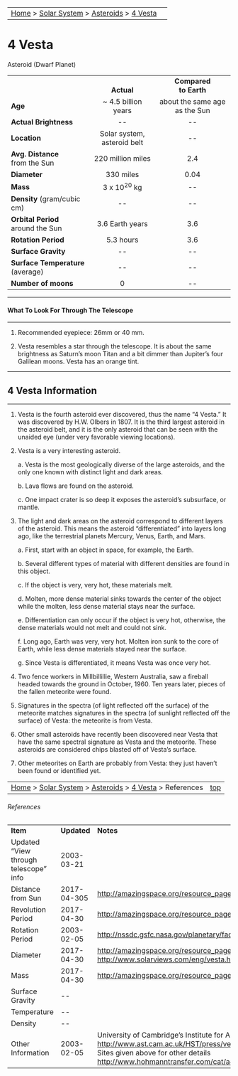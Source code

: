 <script src="/js/whatsup.js"></script>
<script type="text/javascript">
	var objectName ="4 Vesta"
	var objectDesc ="Asteroid (Dwarf Planet)"
	var objectImage="other"
</script>

|    |    |
|:---|---:|
|[Home](/notes/#object-notes) > [Solar System](/notes/#solar-system) > [Asteroids](../!asteroid_info) > [4 Vesta](#4-vesta)| <div id=whatsup></div> |

# 4 Vesta
Asteroid (Dwarf Planet)

|  |  |  |
|---|:--:|:--:|
|  |<br/>**Actual**|**Compared<br/>to Earth**|
|**Age**|~ 4.5 billion years|about the same age as the Sun|
|**Actual Brightness**|--|--|
|**Location**|Solar system, asteroid belt|--|
|**Avg. Distance**<br/>from the Sun|220 million miles|2.4|
|**Diameter**|330 miles|0.04|
|**Mass**|3 x 10<sup>20</sup> kg|--|
|**Density** (gram/cubic cm)|--|--|
|**Orbital Period**<br/>around the Sun|3.6 Earth years|3.6|
|**Rotation Period**|5.3 hours|3.6|
|**Surface Gravity**|--|--|
|**Surface Temperature** (average)|--|--|
|**Number of moons**|0|--|

---
#### What To Look For Through The Telescope
---

1.	Recommended eyepiece: 26mm or 40 mm.

2.	Vesta resembles a star through the telescope.  It is about the same brightness as Saturn’s moon Titan and a bit dimmer than Jupiter’s four Galilean moons.  Vesta has an orange tint.

---
## 4 Vesta Information
---

1.	Vesta is the fourth asteroid ever discovered, thus the name “4 Vesta.”  It was discovered by H.W. Olbers in 1807.  It is the third largest asteroid in the asteroid belt, and it is the only asteroid that can be seen with the unaided eye (under very favorable viewing locations).

2.	Vesta is a very interesting asteroid.

    a.	Vesta is the most geologically diverse of the large asteroids, and the only one known with distinct light and dark areas.

    b.	Lava flows are found on the asteroid.

    c.	One impact crater is so deep it exposes the asteroid’s subsurface, or mantle.

3.	The light and dark areas on the asteroid correspond to different layers of the asteroid.  This means the asteroid “differentiated” into layers long ago, like the terrestrial planets Mercury, Venus, Earth, and Mars.

    a.	First, start with an object in space, for example, the Earth.

    b.	Several different types of material with different densities are found in this object.

    c.	If the object is very, very hot, these materials melt.

    d.	Molten, more dense material sinks towards the center of the object while the molten, less dense material stays near the surface.

    e.	Differentiation can only occur if the object is very hot, otherwise, the dense materials would not melt and could not sink.

    f.	Long ago, Earth was very, very hot.  Molten iron sunk to the core of Earth, while less dense materials stayed near the surface.

    g.	Since Vesta is differentiated, it means Vesta was once very hot.

4.	Two fence workers in Millbillillie, Western Australia, saw a fireball headed towards the ground in October, 1960.  Ten years later, pieces of the fallen meteorite were found.

5.	Signatures in the spectra (of light reflected off the surface) of the meteorite matches signatures in the spectra (of sunlight reflected off the surface) of Vesta: the meteorite is from Vesta.

6.	Other small asteroids have recently been discovered near Vesta that have the same spectral signature as Vesta and the meteorite.  These asteroids are considered chips blasted off of Vesta’s surface.

7.	Other meteorites on Earth are probably from Vesta: they just haven’t been found or identified yet.

|    |    |
|:---|---:|
|[Home](/notes/#object-notes) > [Solar System](/notes/#solar-system) > [Asteroids](../!asteroid_info) > [4 Vesta](#4-vesta) > References|[top](#4-vesta)|

###### References

|   |   |   |
|---|---|---|
|**Item**|**Updated**|**Notes**|
|Updated “View through telescope” info|2003-03-21|   |
|Distance from Sun|2017-04-305|<http://amazingspace.org/resource_page/79/solar_system/type#resource_tab>|
|Revolution Period|2017-04-30|<http://amazingspace.org/resource_page/79/solar_system/type#resource_tab>|
|Rotation Period|2003-02-05|<http://nssdc.gsfc.nasa.gov/planetary/factsheet/asteroidfact.html>|
|Diameter|2017-04-30|<http://amazingspace.org/resource_page/79/solar_system/type#resource_tab><br/><http://www.solarviews.com/eng/vesta.htm>|
|Mass|2017-04-30|<http://amazingspace.org/resource_page/79/solar_system/type#resource_tab>|
|Surface Gravity|--|  |	
|Temperature|--|  |
|Density|--|  |
|Other Information|2003-02-05|University of Cambridge’s Institute for Astronomy<br/><http://www.ast.cam.ac.uk/HST/press/vestamap.html><br/>Sites given above for other details<br/><http://www.hohmanntransfer.com/cat/a4.htm>|
